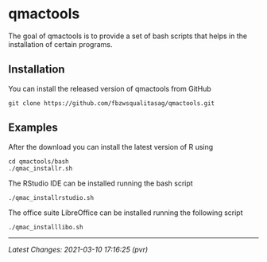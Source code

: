 
<!-- README.md is generated from README.Rmd. Please edit that file -->

# qmactools

<!-- badges: start -->
<!-- badges: end -->

The goal of qmactools is to provide a set of bash scripts that helps in
the installation of certain programs.

## Installation

You can install the released version of qmactools from GitHub

    git clone https://github.com/fbzwsqualitasag/qmactools.git

## Examples

After the download you can install the latest version of R using

    cd qmactools/bash
    ./qmac_installr.sh

The RStudio IDE can be installed running the bash script

    ./qmac_installrstudio.sh

The office suite LibreOffice can be installed running the following
script

    ./qmac_installlibo.sh

------------------------------------------------------------------------

*Latest Changes: 2021-03-10 17:16:25 (pvr)*
